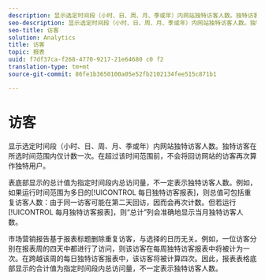 ```yaml
---
description: 显示选定时间段（小时、日、周、月、季或年）内网站独特访客人数。独特访客在所选时间范围内仅计数一次。在超过该时间范围前，不会将回访网站的访客再次算作独特用户。
seo-description: 显示选定时间段（小时、日、周、月、季或年）内网站独特访客人数。独特访客在所选时间范围内仅计数一次。在超过该时间范围前，不会将回访网站的访客再次算作独特用户。
seo-title: 访客
solution: Analytics
title: 访客
topic: 报表
uuid: f7df37ca-f268-4770-9217-21e64680 c0 f2
translation-type: tm+mt
source-git-commit: 86fe1b3650100a05e52fb2102134fee515c871b1

---
```



# 访客

显示选定时间段（小时、日、周、月、季或年）内网站独特访客人数。独特访客在所选时间范围内仅计数一次。在超过该时间范围前，不会将回访网站的访客再次算作独特用户。

表底部显示的总计值为指定时间段内总访问量，不一定表示独特访客人数。例如，如果运行时间范围为多日的[!UICONTROL 每日独特访客报表]，则总值可包括重复访客人数：由于同一访客可能在第二天回访，因而会再次计数。但若运行[!UICONTROL 每月独特访客报表]，则“总计”列会准确地显示当月独特访客人数。

市场营销报告基于报表标题删除重复访客，与选择的日历无关。例如，一位访客分别在报表周的四天中都进行了访问，则该访客在每周独特访客报表中将被计为一次。在跨越该周的每日独特访客报表中，该访客将被计算四次。因此，报表表格底部显示的合计值为指定时间段内总访问量，不一定表示独特访客人数。
